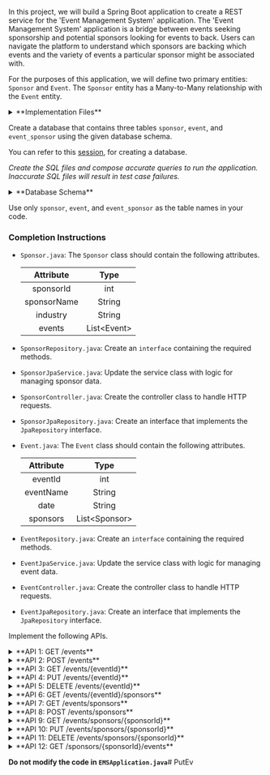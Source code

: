 In this project, we will build a Spring Boot application to create a REST service for the 'Event Management System' application. The 'Event Management System' application is a bridge between events seeking sponsorship and potential sponsors looking for events to back. Users can navigate the platform to understand which sponsors are backing which events and the variety of events a particular sponsor might be associated with.

For the purposes of this application, we will define two primary entities: `Sponsor` and `Event`. The `Sponsor` entity has a Many-to-Many relationship with the `Event` entity.

<details>
<summary>**Implementation Files**</summary>

Use these files to complete the implementation:

- `SponsorController.java`
- `SponsorRepository.java`
- `SponsorJpaService.java`
- `SponsorJpaRepository.java`
- `Sponsor.java`
- `EventController.java`
- `EventRepository.java`
- `EventJpaService.java`
- `EventJpaRepository.java`
- `Event.java`

</details>

Create a database that contains three tables `sponsor`, `event`, and `event_sponsor` using the given database schema.

You can refer to this [session](https://learning.ccbp.in/course?c_id=e345dfa4-f5ce-406e-b19a-4ed720c54136&s_id=6a60610e-79c2-4e15-b675-45ddbd9bbe82&t_id=f880166e-2f51-4403-81a0-d2430694dae8), for creating a database.

_Create the SQL files and compose accurate queries to run the application. Inaccurate SQL files will result in test case failures._

<details>
<summary>**Database Schema**</summary>

#### Sponsor Table

| Columns  |                 Type                  |
| :------: | :-----------------------------------: |
|    id    | INTEGER (Primary Key, Auto Increment) |
|   name   |                 TEXT                  |
| industry |                 TEXT                  |

#### Event Table

| Columns |                 Type                  |
| :-----: | :-----------------------------------: |
|   id    | INTEGER (Primary Key, Auto Increment) |
|  name   |                 TEXT                  |
|  date   |                 TEXT                  |

#### Junction Table

|  Columns  |         Type          |
| :-------: | :-------------------: |
| sponsorId | INTEGER (Foreign Key) |
|  eventId  | INTEGER (Foreign Key) |

The columns `sponsorId` and `eventId` can be combinedly declared as Primary Keys.

You can use the given sample data to populate the tables.

<details>
<summary>**Sample Data**</summary>

#### Sponsor Data

|  id   |         name          |          industry          |
| :---: | :-------------------: | :------------------------: |
|   1   |       TechCorp        |         Technology         |
|   2   |     Glamour Inc.      |          Fashion           |
|   3   | SoundWave Productions |      Music Production      |
|   4   |       EcoPlanet       | Environmental Conservation |

#### Event Data

|  id   |         name          |    date    |
| :---: | :-------------------: | :--------: |
|   1   |        TechCon        | 2023-12-15 |
|   2   |     Fashion Fest      | 2023-11-05 |
|   3   |       MusicFest       | 2024-01-25 |
|   4   | EcoAwareness Conclave | 2023-11-10 |

#### Junction Table

| eventId | sponsorId |
| :-----: | :-------: |
|    1    |     1     |
|    1    |     2     |
|    2    |     2     |
|    3    |     3     |
|    3    |     4     |
|    4    |     4     |

</details>

</details>

<MultiLineNote>

Use only `sponsor`, `event`, and `event_sponsor` as the table names in your code.

</MultiLineNote>

### Completion Instructions

- `Sponsor.java`: The `Sponsor` class should contain the following attributes.

    |  Attribute  |     Type     |
    | :---------: | :----------: |
    |  sponsorId  |     int      |
    | sponsorName |    String    |
    |  industry   |    String    |
    |   events    | List\<Event> |

- `SponsorRepository.java`: Create an `interface` containing the required methods.
- `SponsorJpaService.java`: Update the service class with logic for managing sponsor data.
- `SponsorController.java`: Create the controller class to handle HTTP requests.
- `SponsorJpaRepository.java`: Create an interface that implements the `JpaRepository` interface.
  
- `Event.java`: The `Event` class should contain the following attributes.

    | Attribute |      Type      |
    | :-------: | :------------: |
    |  eventId  |      int       |
    | eventName |     String     |
    |   date    |     String     |
    | sponsors  | List\<Sponsor> |

- `EventRepository.java`: Create an `interface` containing the required methods.
- `EventJpaService.java`: Update the service class with logic for managing event data.
- `EventController.java`: Create the controller class to handle HTTP requests.
- `EventJpaRepository.java`: Create an interface that implements the `JpaRepository` interface.

Implement the following APIs.

<details>
<summary>**API 1: GET /events**</summary>

#### Path: `/events`

#### Method: `GET`

#### Description:

Returns a list of all events in the `event` table.

#### Response

```json
[
    {
        "eventId": 1,
        "eventName": "TechCon",
        "date": "2023-12-15",
        "sponsors": [
            {
                "sponsorId": 1,
                "sponsorName": "TechCorp",
                "industry": "Technology"
            },
            {
                "sponsorId": 2,
                "sponsorName": "Glamour Inc.",
                "industry": "Fashion"
            }
        ]
    },
    ...
]
```

</details>

<details>
<summary>**API 2: POST /events**</summary>

#### Path: `/events`

#### Method: `POST`

#### Description:

Creates a new event in the `event` table. Also, create an association between the event and sponsors in the `event_sponsor` table based on the `sponsorId`s provided in the `sponsors` field. The `eventId` is auto-incremented.

#### Request

```json
{
    "eventName": "Gaming Expo",
    "date": "2024-03-10",
    "sponsors": [
        {
            "sponsorId": 4
        }
    ]
}
```

#### Response

```json
{
    "eventId": 5,
    "eventName": "Gaming Expo",
    "date": "2024-03-10",
    "sponsors": [
        {
            "sponsorId": 4,
            "sponsorName": "EcoPlanet",
            "industry": "Environmental Conservation"
        }
    ]
}
```

</details>

<details>
<summary>**API 3: GET /events/{eventId}**</summary>

#### Path: `/events/{eventId}`

#### Method: `GET`

#### Description:

Returns an event based on the `eventId`. If the given `eventId` is not found in the `event` table, raise `ResponseStatusException` with `HttpStatus.NOT_FOUND`.

#### Success Response

```json
{
    "eventId": 1,
    "eventName": "TechCon",
    "date": "2023-12-15",
    "sponsors": [
        {
            "sponsorId": 1,
            "sponsorName": "TechCorp",
            "industry": "Technology"
        },
        {
            "sponsorId": 2,
            "sponsorName": "Glamour Inc.",
            "industry": "Fashion"
        }
    ]
}
```

</details>

<details>
<summary>**API 4: PUT /events/{eventId}**</summary>

#### Path: `/events/{eventId}`

#### Method: `PUT`

#### Description:

Updates the details of an event based on the `eventId` and returns the updated event details. Also update the associations between the event and sponsors, if the `sponsors` field is provided. If the given `eventId` is not found in the `event` table, raise `ResponseStatusException` with `HttpStatus.NOT_FOUND`.

#### Request

```json
{
    "eventName": "The Gaming Expo",
    "sponsors": []
}
```

#### Success Response

```json
{
    "eventId": 5,
    "eventName": "The Gaming Expo",
    "date": "2024-03-10",
    "sponsors": []
}
```

</details>

<details>
<summary>**API 5: DELETE /events/{eventId}**</summary>

#### Path: `/events/{eventId}`

#### Method: `DELETE`

#### Description:

Deletes an event from the `event` table and its associations from the `event_sponsor` table based on the `eventId` and returns the status code `204`(raise `ResponseStatusException` with `HttpStatus.NO_CONTENT`). If the given `eventId` is not found in the `event` table, raise `ResponseStatusException` with `HttpStatus.NOT_FOUND`.

</details>

<details>
<summary>**API 6: GET /events/{eventId}/sponsors**</summary>

#### Path: `/events/{eventId}/sponsors`

#### Method: `GET`

#### Description:

Returns all sponsors associated with the event based on the `eventId`. If the given `eventId` is not found in the `event` table, raise `ResponseStatusException` with `HttpStatus.NOT_FOUND`.

#### Success Response

```json
[
    {
        "sponsorId": 1,
        "sponsorName": "TechCorp",
        "industry": "Technology",
        "events": [
            {
                "eventId": 1,
                "eventName": "TechCon",
                "date": "2023-12-15"
            }
        ]
    },
    {
        "sponsorId": 2,
        "sponsorName": "Glamour Inc.",
        "industry": "Fashion",
        "events": [
            {
                "eventId": 1,
                "eventName": "TechCon",
                "date": "2023-12-15"
            },
            {
                "eventId": 2,
                "eventName": "Fashion Fest",
                "date": "2023-11-05"
            }
        ]
    }
]
```

</details>

<details>
<summary>**API 7: GET /events/sponsors**</summary>

#### Path: `/events/sponsors`

#### Method: `GET`

#### Description:

Returns a list of all sponsors in the `sponsor` table.

#### Response

```json
[
    {
        "sponsorId": 1,
        "sponsorName": "TechCorp",
        "industry": "Technology",
        "events": [
            {
                "eventId": 1,
                "eventName": "TechCon",
                "date": "2023-12-15"
            }
        ]
    },
    ...
]
```

</details>

<details>
<summary>**API 8: POST /events/sponsors**</summary>

#### Path: `/events/sponsors`

#### Method: `POST`

#### Description:

Creates a new sponsor in the `sponsor` table, if all the `eventId`s in the `events` field exists in the `event` table. Also, create an association between the sponsor and events in the `event_sponsor` table. The `sponsorId` is auto-incremented. If any given `eventId` is not found in the `event` table, raise `ResponseStatusException` with `HttpStatus.BAD_REQUEST`.

#### Request

```json
{
    "sponsorName": "GameOn Studios",
    "industry": "Video Gaming",
    "events": [
        {
            "eventId": 4
        }
    ]
}
```

#### Success Response

```json
{
    "sponsorId": 5,
    "sponsorName": "GameOn Studios",
    "industry": "Video Gaming",
    "events": [
        {
            "eventId": 4,
            "eventName": "EcoAwareness Conclave",
            "date": "2023-11-10"
        }
    ]
}
```

</details>

<details>
<summary>**API 9: GET /events/sponsors/{sponsorId}**</summary>

#### Path: `/events/sponsors/{sponsorId}`

#### Method: `GET`

#### Description:

Returns a sponsor based on the `sponsorId`. If the given `sponsorId` is not found in the `sponsor` table, raise `ResponseStatusException` with `HttpStatus.NOT_FOUND`.


#### Success Response

```json
{
    "sponsorId": 1,
    "sponsorName": "TechCorp",
    "industry": "Technology",
    "events": [
        {
            "eventId": 1,
            "eventName": "TechCon",
            "date": "2023-12-15"
        }
    ]
}
```

</details>

<details>
<summary>**API 10: PUT /events/sponsors/{sponsorId}**</summary>

#### Path: `/events/sponsors/{sponsorId}`

#### Method: `PUT`

#### Description:

Updates the details of a sponsor based on the `sponsorId` and returns the updated sponsor details. Also update the associations between the sponsor and events, if the `events` field is provided. If the given `sponsorId` is not found in the `sponsor` table, raise `ResponseStatusException` with `HttpStatus.NOT_FOUND`. If any given `eventId` is not found in the `event` table, raise `ResponseStatusException` with `HttpStatus.BAD_REQUEST`.

#### Request

```json
{
    "events": [
        {
            "eventId": 5
        }
    ]
}
```

#### Success Response

```json
{
    "sponsorId": 5,
    "sponsorName": "GameOn Studios",
    "industry": "Video Gaming",
    "events": [
        {
            "eventId": 5,
            "eventName": "The Gaming Expo",
            "date": "2024-03-10"
        }
    ]
}
```

</details>

<details>
<summary>**API 11: DELETE /events/sponsors/{sponsorId}**</summary>

#### Path:  `/events/sponsors/{sponsorId}`

#### Method: `DELETE`

#### Description:

Deletes a sponsor from the `sponsor` table and its associations from the `event_sponsor` table based on the `sponsorId` and returns the status code `204`(raise `ResponseStatusException` with `HttpStatus.NO_CONTENT`). If the given `sponsorId` is not found in the `sponsor` table, raise `ResponseStatusException` with `HttpStatus.NOT_FOUND`.

</details>

<details>
<summary>**API 12: GET /sponsors/{sponsorId}/events**</summary>

#### Path: `/sponsors/{sponsorId}/events`

#### Method: `GET`

#### Description:

Returns all events associated with the sponsor based on the `sponsorId`. If the given `sponsorId` is not found in the `sponsor` table, raise `ResponseStatusException` with `HttpStatus.NOT_FOUND`.

#### Success Response

```json
[
    {
        "eventId": 1,
        "eventName": "TechCon",
        "date": "2023-12-15",
        "sponsors": [
            {
                "sponsorId": 1,
                "sponsorName": "TechCorp",
                "industry": "Technology"
            },
            {
                "sponsorId": 2,
                "sponsorName": "Glamour Inc.",
                "industry": "Fashion"
            }
        ]
    }
]
```

</details>

**Do not modify the code in `EMSApplication.java`**# PutEv
